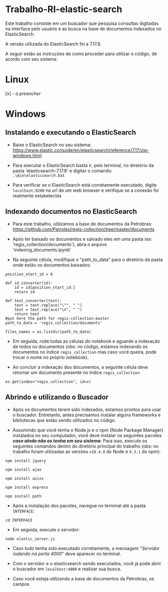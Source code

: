 # Trabalho-RI-elastic-search

Este trabalho consiste em um buscador que pesquisa consultas digitadas na interface pelo usuário e as busca na base de documentos indexados no ElasticSearch.

A versão utilizada do ElasticSearch foi a 7.17.8.

A seguir estão as instruções de como proceder para utilizar o código, de acordo com seu sistema:

# Linux

[x] - *a preencher*

# Windows

## Instalando e executando o ElasticSearch

 - Baixe o ElasticSearch no seu sistema: https://www.elastic.co/guide/en/elasticsearch/reference/7.17/zip-windows.html
 
 - Para executar o ElasticSearch basta ir, pelo terminal, no diretório da pasta 'elasticsearch-7.17.8' e digitar o comando: ```.\bin\elasticsearch.bat```
 
 - Para verificar se o ElasticSearch está corretamente executado, digite ```localhost:9200``` na url de um web browser e verifique se a conexão foi realmente estabelecida
 
 ## Indexando documentos no ElasticSearch
 
 - Para este trabalho, utilizamos a base de documentos da Petrobras: https://github.com/Petroles/regis-collection/tree/master/documents
 
 - Após ter baixado os documentos e salvado eles em uma pasta (ex: 'regis_collection/documents'), abra o arquivo 'indexing_documents.ipynb'
 
 - Na seguinte célula, modifique o "path_to_data" para o diretório da pasta onde estão os documentos baixados:
 
``` 
position_start_id = 6 

def id_converter(id):
    id = id[position_start_id:]
    return id

def text_converter(text):
    text = text.replace("\"", " ")
    text = text.replace("\n", " ")
    return text
#put here the path for regis-collection-master
path_to_data = 'regis_collection/documents'

files_names = os.listdir(path_to_data)
```

  - Em seguida, rode todas as células do notebook e aguarde a indexação de todos os documentos (obs: no código, estamos indexando os documentos no índice ```regis_collection``` mas caso você queira, pode trocar o nome no próprio notebook).
  
  - Ao concluir a indexação dos documentos, a seguinte célula deve retornar um documento presente no índice ```regis_collection```:
 
 ```
 es.get(index="regis_collection", id=x)
 ```

## Abrindo e utilizando o Buscador

  - Após os documentos terem sido indexados, estamos prontos para usar o buscador. Entretanto, antes precisamos instalar alguns frameworks e bibliotecas que estão sendo utilizados no código. 
  
  - Assumindo que você tenha o Node.js e o npm (Node Package Manager) instalados no seu computador, você deve instalar os seguintes pacotes _**caso ainda não os tenha em seu sistema**_. Para isso, execute os seguintes comandos dentro do diretório principal do trabalho (obs: no trabalho foram utilizadas as versões ```v18.4.0``` do Node e ```9.3.1``` do npm):
  
 ```
 npm install jquery
 ```
 
 ```
 npm install ajax
 ```
 
 ```
 npm install axios
 ```
 
 ```
 npm install express
 ```
 
 ```
 npm install path
 ```

  - Após a instalação dos pacotes, navegue no terminal até a pasta ```INTERFACE```:
  
  ```
  cd INTERFACE
  ```
  
  - Em seguida, execute o servidor:
  
  ```
  node elastic_server.js
  ```
  
  - Caso tudo tenha sido executado corretamente, a mensagem "_Servidor rodando na porta 4000_" deve aparecer no terminal.
  
  - Com o servidor e o elasticsearch sendo executados, você já pode abrir o buscador em ```localhost:4000``` e realizar sua busca.
  
  - Caso você esteja utilizando a base de documentos da Petrobras, os campos <title> do arquivo ```queries.xml``` servem como consultas que podem ser feitas no buscador.
 
## Finalizando o servidor e o elasticsearch

  - Quando você desejar terminar a conexão com o servidor e com o elasticsearch, basta apertar ```Ctrl+C``` no terminal onde está sendo executado cada um e a conexão se encerrará.
